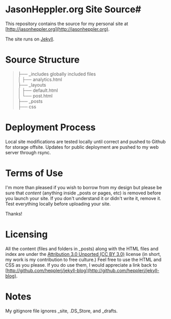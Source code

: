 # JasonHeppler.org  Site Source#
This repository contains the source for my personal site at [http://jasonheppler.org](http://jasonheppler.org).

The site runs on [Jekyll](https://github.com/mojombo/jekyll). 

# Source Structure #

> ├── _includes   globally included files  
> │   ├── analytics.html  
> ├── _layouts  
> │   ├── default.html  
> │   └── post.html  
> ├── _posts  
> ├── css

# Deployment Process #

Local site modifications are tested locally until correct and pushed to Github for storage offsite. Updates for public deployment are pushed to my web server through rsync.

# Terms of Use #
I'm more than pleased if you wish to borrow from my design but please be sure that *content* (anything inside _posts or pages, etc) is removed before you launch your site. If you don't understand it or didn't write it, remove it. Test everything locally before uploading your site.

Thanks!

# Licensing #
All the content (files and folders in _posts) along with the HTML files and index are under the [Attribution 3.0 Unported (CC BY 3.0)](http://creativecommons.org/licenses/by/3.0/) license (in short, my work is my contribution to free culture.) Feel free to use the HTML and CSS as you please. If you do use them, I would appreciate a link back to [http://github.com/hepplerj/jekyll-blog](http://github.com/hepplerj/jekyll-blog). 

# Notes #
My gitignore file ignores _site, .DS_Store, and _drafts.
